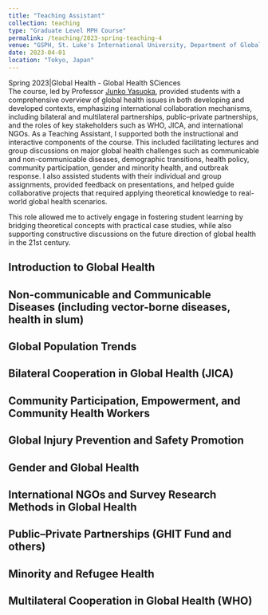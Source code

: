 ```yaml
---
title: "Teaching Assistant"
collection: teaching
type: "Graduate Level MPH Course"
permalink: /teaching/2023-spring-teaching-4
venue: "GSPH, St. Luke's International University, Department of Global Health Sciences"
date: 2023-04-01
location: "Tokyo, Japan"
---
```


Spring 2023|Global Health - Global Health SCiences       
The course, led by Professor [Junko Yasuoka](https://researchmap.jp/jyasuoka/?lang=en), provided students with a comprehensive overview of global health issues in both developing and developed contexts, emphasizing international collaboration mechanisms, including bilateral and multilateral partnerships, public–private partnerships, and the roles of key stakeholders such as WHO, JICA, and international NGOs. As a Teaching Assistant, I supported both the instructional and interactive components of the course. This included facilitating lectures and group discussions on major global health challenges such as communicable and non-communicable diseases, demographic transitions, health policy, community participation, gender and minority health, and outbreak response. I also assisted students with their individual and group assignments, provided feedback on presentations, and helped guide collaborative projects that required applying theoretical knowledge to real-world global health scenarios.  

This role allowed me to actively engage in fostering student learning by bridging theoretical concepts with practical case studies, while also supporting constructive discussions on the future direction of global health in the 21st century.

## Introduction to Global Health  
## Non-communicable and Communicable Diseases (including vector-borne diseases, health in slum)  
## Global Population Trends  
## Bilateral Cooperation in Global Health (JICA)  
## Community Participation, Empowerment, and Community Health Workers  
## Global Injury Prevention and Safety Promotion  
## Gender and Global Health  
## International NGOs and Survey Research Methods in Global Health
## Public–Private Partnerships (GHIT Fund and others)
## Minority and Refugee Health
## Multilateral Cooperation in Global Health (WHO) 